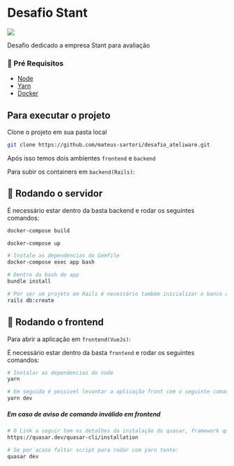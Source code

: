 # Desafio Stant

![](https://encrypted-tbn0.gstatic.com/images?q=tbn:ANd9GcSJxUqN1ucQcwoJRXVDXD5RUhUmtZcdRcEbp6Nl0UFnXr9iDM_oWoQKSJDu7IAIKyNxJKk&usqp=CAU)

Desafio dedicado a empresa Stant para avaliação

### 🚦 Pré Requisitos

- [Node](https://nodejs.org/en/)
- [Yarn](https://yarnpkg.com/)
- [Docker](https://www.docker.com/products/docker-desktop)

## Para executar o projeto

Clone o projeto em sua pasta local

```bash
git clone https://github.com/mateus-sartori/desafio_ateliware.git
```

Após isso temos dois ambientes `frontend` e `backend`

Para subir os containers em `backend(Rails)`:

## 🎲 Rodando o servidor

É necessário estar dentro da basta backend e rodar os seguintes comandos:

```bash
docker-compose build
```

```bash
docker-compose up
```

```bash
# Instale as dependencias do Gemfile
docker-compose exec app bash

# Dentro da bash do app
bundle install

# Por ser um projeto em Rails é necessário também inicializar o banco de dados em ambiente dev
rails db:create
```

## 🎲 Rodando o frontend

Para abrir a aplicação em `frontend(VueJs)`:

É necessário estar dentro da basta `frontend` e rodar os seguintes comandos:

```bash
# Instalar as dependencias do node
yarn
```

```bash
# Em seguida é possivel levantar a aplicação front com o seguinte comando
yarn dev
```

##### Em caso de aviso de comando inválido em frontend

```bash
# O Link a seguir tem os detalhes da instalação do quasar, framework que utiliza o Vue no frontend
https://quasar.dev/quasar-cli/installation

# Se por acaso faltar script para rodar com yarn tente:
quasar dev
```